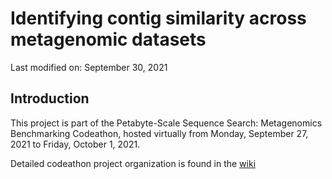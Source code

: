 
# Identifying contig similarity across metagenomic datasets
Last modified on: September 30, 2021

## Introduction

This project is part of the Petabyte-Scale Sequence Search: Metagenomics Benchmarking Codeathon, hosted virtually from Monday, September 27, 2021 to Friday, October 1, 2021. 

Detailed codeathon project organization is found in the [wiki](https://github.com/NCBI-Codeathons/psss-team2/wiki/1.-Identifying-contig-similarity-across-metagenomic-datasets)

